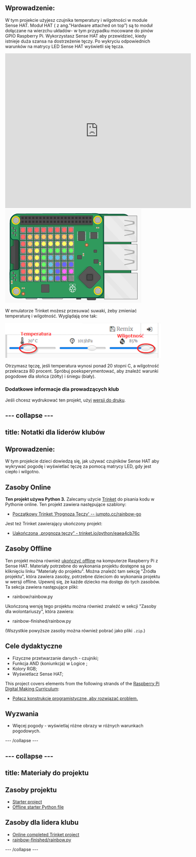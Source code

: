 ## Wprowadzenie:

W tym projekcie użyjesz czujnika temperatury i wilgotności w module Sense HAT. Moduł HAT ( z ang."Hardware attached on top”) są to moduł dołączane na wierzchu układów- w tym przypadku mocowane do pinów GPIO Raspberry Pi. Wykorzystasz Sense HAT aby przewidzieć, kiedy istnieje duża szansa na dostrzeżenie tęczy. Po wykryciu odpowiednich warunków na matrycy LED Sense HAT wyświetli się tęcza.

<div class="trinket">
  <iframe src="https://trinket.io/embed/python/eaea4cb76c?outputOnly=true&start=result" width="600" height="500" frameborder="0" marginwidth="0" marginheight="0" allowfullscreen>
</iframe> <img src="images/rainbow-final.png" />
</div>

W emulatorze Trinket możesz przesuwać suwaki, żeby zmieniać temperaturę i wilgotność. Wyglądają one tak:

![zrzut ekranu](images/rainbow-sliders.png)

Otrzymasz tęczę, jeśli temperatura wynosi ponad 20 stopni C, a wilgotność przekracza 80 procent. Spróbuj poeksperymentować, aby znaleźć warunki pogodowe dla słońca (żółty) i śniegu (biały).

### Dodatkowe informacje dla prowadzących klub

Jeśli chcesz wydrukować ten projekt, użyj [wersji do druku](https://projects.raspberrypi.org/en/projects/rainbow-predictor/print).

## \--- collapse \---

## title: Notatki dla liderów klubów

## Wprowadzenie:

W tym projekcie dzieci dowiedzą się, jak używać czujników Sense HAT aby wykrywać pogodę i wyświetlać tęczę za pomocą matrycy LED, gdy jest ciepło i wilgotno.

## Zasoby Online

**Ten projekt używa Python 3.** Zalecamy użycie [Trinket](https://trinket.io/) do pisania kodu w Pythonie online. Ten projekt zawiera następujące szablony:

* [Początkowy Trinket 'Prognoza Tęczy' -- jumpto.cc/rainbow-go](http://jumpto.cc/rainbow-go)

Jest też Trinket zawierający ukończony projekt:

* [Uakończona „prognoza tęczy” - trinket.io/python/eaea4cb76c](https://trinket.io/python/eaea4cb76c)

## Zasoby Offline

Ten projekt można również [ukończyć offline](https://www.codeclubprojects.org/en-GB/resources/physical-sense-hat/) na komputerze Raspberry Pi z Sense HAT. Materiały potrzebne do wykonania projektu dostępne są po kliknięciu linku "Materiały do projektu". Można znaleźć tam sekcję "Źródła projektu", która zawiera zasoby, potrzebne dzieciom do wykonania projektu w wersji offline. Upewnij się, że każde dziecko ma dostęp do tych zasobów. Ta sekcja zawiera następujące pliki:

* rainbow/rainbow.py

Ukończoną wersję tego projektu można również znaleźć w sekcji "Zasoby dla wolontariuszy", która zawiera:

* rainbow-finished/rainbow.py

(Wszystkie powyższe zasoby można również pobrać jako pliki `.zip`.)

## Cele dydaktyczne

* Fizyczne przetwarzanie danych - czujniki;
* Funkcja AND (koniunkcja) w Logice ; 
* Kolory RGB;
* Wyświetlacz Sense HAT;

This project covers elements from the following strands of the [Raspberry Pi Digital Making Curriculum](https://rpf.io/curriculum):

* [Połącz konstrukcje programistyczne, aby rozwiązać problem.](https://www.raspberrypi.org/curriculum/programming/builder)

## Wyzwania

* Więcej pogody - wyświetlaj różne obrazy w różnych warunkach pogodowych. 

\--- /collapse \---

## \--- collapse \---

## title: Materiały do projektu

## Zasoby projektu

* [Starter project](http://jumpto.cc/rainbow-go)
* [Offline starter Python file](resources/rainbow-rainbow.py)

## Zasoby dla lidera klubu

* [Online completed Trinket project](https://trinket.io/python/eaea4cb76c)
* [rainbow-finished/rainbow.py](resources/rainbow-final-rainbow.py)

\--- /collapse \---